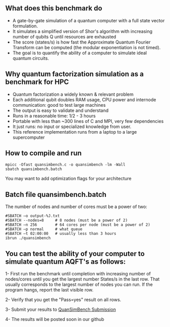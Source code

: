 ## What does this benchmark do

- A gate-by-gate simulation of a quantum computer with a full state vector formulation. 
- It simulates a simplified version of Shor's algorithm with increasing number of qubits Q until resources are exhausted 
- The score (states/s) is how fast the Approximate Quantum Fourier Transform can be computed (the modular exponentiation is not timed).  
- The goal is to quantify the ability of a computer to simulate ideal quantum circuits.

## Why quantum factorization simulation as a benchmark for HPC
- Quantum factorization a widely known & relevant problem
- Each additional qubit doubles RAM usage, CPU power and internode communication: good to test large machines
- The output is easy to validate and understand
- Runs in a reasonable time: 1/2 - 3 hours
- Portable with less than ~300 lines of C and MPI, very few dependencies
- It just runs: no input or specialized knowledge from user.
- This reference implementation runs from a laptop to a large supercomputer

## How to compile and run
```
mpicc -Ofast quansimbench.c -o quansimbench -lm -Wall
sbatch quansimbench.batch
```
You may want to add optimization flags for your architecture

## Batch file quansimbench.batch
The number of nodes and number of cores must be a power of two:
```
#SBATCH –o output-%J.txt
#SBATCH --nodes=8     # 8 nodes (must be a power of 2)
#SBATCH –n 256        # 64 cores per node (must be a power of 2)
#SBATCH –p normal     # what queue
#SBATCH –t 02:00:00   # usually less than 3 hours
ibrun ./quansimbench
```
## You can test the ability of your computer to simulate quantum AQFT's as follows:

1- First run the benchmark until completion with increasing number of nodes/cores until you get the largest number States/s in the last row. That usually corresponds to the largest number of nodes you can run. If the program hangs, report the last visible row.

2- Verify that you get the "Pass=yes" result on all rows.

3- Submit your results to <a href="https://docs.google.com/forms/d/e/1FAIpQLSeVwp_4FZJWyS5UsfBrtxq8PXkKJLoRvgHkpfTuOuJ-wcudiw/viewform?usp=sf_link" target="_blank">QuanSimBench Submission</a>

4- The results will be posted soon in our github
